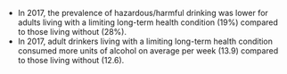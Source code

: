 * In 2017, the prevalence of hazardous/harmful drinking was lower for adults living with a limiting long-term health condition (19%) compared to those living without (28%).
* In 2017, adult drinkers living with a limiting long-term health condition consumed more units of alcohol on average per week (13.9) compared to those living without (12.6).

